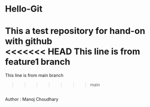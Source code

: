 # Hello-Git
This a test repository for hand-on with github
<br>
<<<<<<< HEAD
This line is from feature1 branch
=======
This line is from main branch
>>>>>>> main
<br>
Author : Manoj Choudhary